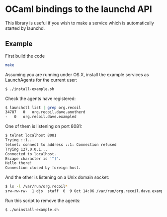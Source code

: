 OCaml bindings to the launchd API
=================================

This library is useful if you wish to make a service which is
automatically started by launchd.

Example
-------

First build the code

```sh
make
```

Assuming you are running under OS X, install the example services
as LaunchAgents for the current user:

```sh
$ ./install-example.sh
```

Check the agents have registered:

```sh
$ launchctl list | grep org.recoil
34787	0	org.recoil.dave.anotherd
-	0	org.recoil.dave.exampled
```

One of them is listening on port 8081:

```sh
$ telnet localhost 8081
Trying ::1...
telnet: connect to address ::1: Connection refused
Trying 127.0.0.1...
Connected to localhost.
Escape character is '^]'.
Hello there!
Connection closed by foreign host.
```

And the other is listening on a Unix domain socket:

```sh
$ ls -l /var/run/org.recoil*
srw-rw-rw-  1 djs  staff  0  9 Oct 14:06 /var/run/org.recoil.dave.exampled
```

Run this script to remove the agents:

```sh
$ ./uninstall-example.sh
```
